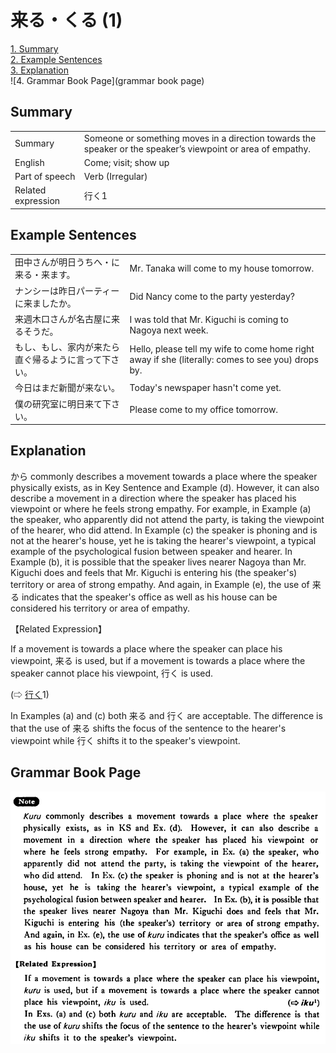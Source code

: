 # 来る・くる (1)

[1. Summary](#summary)<br>
[2. Example Sentences](#example-sentences)<br>
[3. Explanation](#explanation)<br>
![4. Grammar Book Page](grammar book page)<br>


## Summary

<table><tr>   <td>Summary</td>   <td>Someone or something moves in a direction towards the speaker or the speaker’s viewpoint or area of empathy.</td></tr><tr>   <td>English</td>   <td>Come; visit; show up</td></tr><tr>   <td>Part of speech</td>   <td>Verb (Irregular)</td></tr><tr>   <td>Related expression</td>   <td>行く1</td></tr></table>

## Example Sentences

<table><tr>   <td>田中さんが明日うちへ・に来る・来ます。</td>   <td>Mr. Tanaka will come to my house tomorrow.</td></tr><tr>   <td>ナンシーは昨日パーティーに来ましたか。</td>   <td>Did Nancy come to the party yesterday?</td></tr><tr>   <td>来週木口さんが名古屋に来るそうだ。</td>   <td>I was told that Mr. Kiguchi is coming to Nagoya next week.</td></tr><tr>   <td>もし、もし、家内が来たら直ぐ帰るように言って下さい。</td>   <td>Hello, please tell my wife to come home right away if she (literally: comes to see you) drops by.</td></tr><tr>   <td>今日はまだ新聞が来ない。</td>   <td>Today's newspaper hasn't come yet.</td></tr><tr>   <td>僕の研究室に明日来て下さい。</td>   <td>Please come to my office tomorrow.</td></tr></table>

## Explanation

<p>から commonly describes a movement towards a place where the speaker physically exists, as in Key Sentence and Example (d). However, it can also describe a movement in a direction where the speaker has placed his viewpoint or where he feels strong empathy. For example, in Example (a) the speaker, who apparently did not attend the party, is taking the viewpoint of the hearer, who did attend. In Example (c) the speaker is phoning and is not at the hearer's house, yet he is taking the hearer's viewpoint, a typical example of the psychological fusion between speaker and hearer. In Example (b), it is possible that the speaker lives nearer Nagoya than Mr. Kiguchi does and feels that Mr. Kiguchi is entering his (the speaker's) territory or area of strong empathy. And again, in Example (e), the use of <span class="cloze">来る</span> indicates that the speaker's office as well as his house can be considered his territory or area of empathy.</p>  <p>【Related Expression】</p>  <p>If a movement is towards a place where the speaker can place his viewpoint, <span class="cloze">来る</span> is used, but if a movement is towards a place where the speaker cannot place his viewpoint, 行く is used.</p>  <p>(⇨ <a href="#㊦ 行く・いく (1)">行く</a>1)</p>  <p>In Examples (a) and (c) both <span class="cloze">来る</span> and 行く are acceptable. The difference is that the use of <span class="cloze">来る</span> shifts the focus of the sentence to the hearer's viewpoint while 行く shifts it to the speaker's viewpoint.</p>

## Grammar Book Page

![](../img/Basic来る.png)

